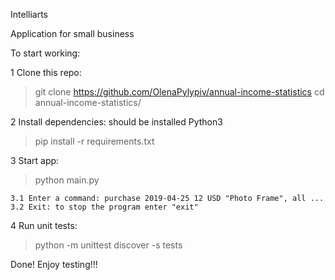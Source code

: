 Intelliarts

Application for small business

To start working:

1 Clone this repo:
> git clone https://github.com/OlenaPylypiv/annual-income-statistics
> cd annual-income-statistics/

2 Install dependencies:
should be installed Python3
> pip install -r requirements.txt

3 Start app:
> python main.py

    3.1 Enter a command: purchase 2019-04-25 12 USD "Photo Frame", all ...
    3.2 Exit: to stop the program enter "exit"

4 Run unit tests:
> python -m unittest discover -s tests

Done!
Enjoy testing!!!
